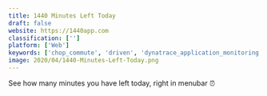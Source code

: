 ```yaml
---
title: 1440 Minutes Left Today
draft: false 
website: https://1440app.com
classification: ['']
platform: ['Web']
keywords: ['chop_commute', 'driven', 'dynatrace_application_monitoring', 'google_assistant_sdk', 'green_tomates', 'lilium', 'liquidtime', 'maps.me', 'memory_by_timely', 'momentum', 'pomo_timer', 'pomodoro_time', 'roadtrippers', 'tide', 'time_2', 'todoist', 'uber_on_messenger', 'uber_without_internet', 'waze', 'when2leave']
image: 2020/04/1440-Minutes-Left-Today.png
---
```

See how many minutes you have left today, right in menubar ⏰